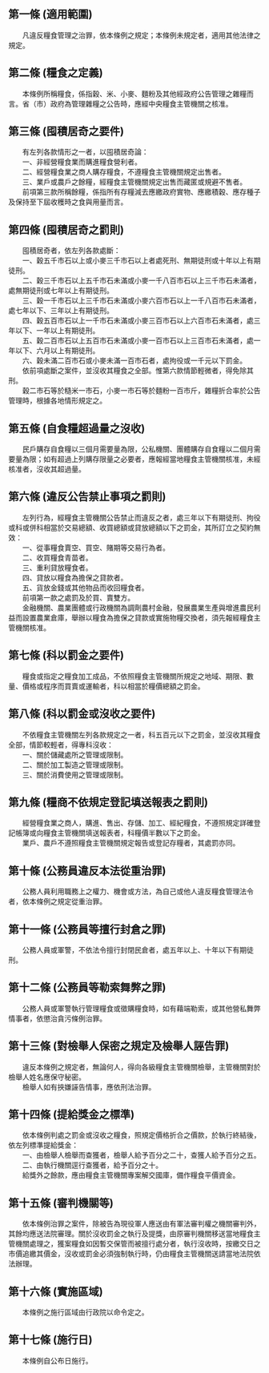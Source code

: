 第一條 (適用範圍)
-----------------
　　凡違反糧食管理之治罪，依本條例之規定；本條例未規定者，適用其他法律之規定。  


第二條 (糧食之定義)
-------------------
　　本條例所稱糧食，係指穀、米、小麥、麵粉及其他經政府公告管理之雜糧而言。省（市）政府為管理雜糧之公告時，應經中央糧食主管機關之核准。  


第三條 (囤積居奇之要件)
-----------------------
　　有左列各款情形之一者，以囤積居奇論：  
　　一、非經營糧食業而購進糧食營利者。  
　　二、經營糧食業之商人購存糧食，不遵糧食主管機關規定出售者。  
　　三、業戶或農戶之餘糧，經糧食主管機關規定出售而藏匿或規避不售者。  
　　前項第三款所稱餘糧，係指所有存糧減去應繳政府實物、應繳積穀、應存種子及保持至下屆收穫時之食與用量而言。  


第四條 (囤積居奇之罰則)
-----------------------
　　囤積居奇者，依左列各款處斷：  
　　一、穀五千市石以上或小麥三千市石以上者處死刑、無期徒刑或十年以上有期徒刑。  
　　二、穀三千市石以上五千市石未滿或小麥一千八百市石以上三千市石未滿者，處無期徒刑或七年以上有期徒刑。  
　　三、穀一千市石以上三千市石未滿或小麥六百市石以上一千八百市石未滿者，處七年以下、三年以上有期徒刑。  
　　四、穀五百市石以上一千市石未滿或小麥三百市石以上六百市石未滿者，處三年以下、一年以上有期徒刑。  
　　五、穀二百市石以上五百市石未滿或小麥一百市石以上三百市石未滿者，處一年以下、六月以上有期徒刑。  
　　六、穀未滿二百市石或小麥未滿一百市石者，處拘役或一千元以下罰金。  
　　依前項處斷之案件，並沒收其糧食之全部。惟第六款情節輕微者，得免除其刑。  
　　穀二市石等於糙米一市石，小麥一市石等於麵粉一百市斤，雜糧折合率於公告管理時，根據各地情形規定之。  


第五條 (自食糧超過量之沒收)
---------------------------
　　民戶購存自食糧以三個月需要量為限，公私機關、團體購存自食糧以二個月需要量為限；如有超過上列購存限量之必要者，應報經當地糧食主管機關核准，未經核准者，沒收其超過量。  


第六條 (違反公告禁止事項之罰則)
-------------------------------
　　左列行為，經糧食主管機關公告禁止而違反之者，處三年以下有期徒刑、拘役或科或併科相當於交易總額、收買總額或貸放總額以下之罰金，其所訂立之契約無效：  
　　一、從事糧食賣空、買空、賭期等交易行為者。  
　　二、收買糧食青苗者。  
　　三、重利貸放糧食者。  
　　四、貸放以糧食為擔保之貸款者。  
　　五、貨放金錢或其他物品而收回糧食者。  
　　前項第一款之處罰及於買、賣雙方。  
　　金融機關、農業團體或行政機關為調劑農村金融，發展農業生產與增進農民利益而設置農業倉庫，舉辦以糧食為擔保之貸款或實施物糧交換者，須先報經糧食主管機關核准。  


第七條 (科以罰金之要件)
-----------------------
　　糧食或指定之糧食加工成品，不依照糧食主管機關所規定之地域、期限、數量、價格或程序而買賣或運輸者，科以相當於糧價總額之罰金。  


第八條 (科以罰金或沒收之要件)
-----------------------------
　　不依糧食主管機關左列各款規定之一者，科五百元以下之罰金，並沒收其糧食全部，情節較輕者，得專科沒收：  
　　一、關於儲藏處所之管理或限制。  
　　二、關於加工製造之管理或限制。  
　　三、關於消費使用之管理或限制。  


第九條 (糧商不依規定登記填送報表之罰則)
---------------------------------------
　　經營糧食業之商人，購進、售出、存儲、加工、經紀糧食，不遵照規定詳確登記帳簿或向糧食主管機關填送報表者，科糧價半數以下之罰金。  
　　業戶、農戶不遵照糧食主管機關規定報告或登記存糧者，其處罰亦同。  


第十條 (公務員違反本法從重治罪)
-------------------------------
　　公務人員利用職務上之權力、機會或方法，為自己或他人違反糧食管理法令者，依本條例之規定從重治罪。  


第十一條 (公務員等擅行封倉之罪)
-------------------------------
　　公務人員或軍警，不依法令擅行封閉民倉者，處五年以上、十年以下有期徒刑。  


第十二條 (公務員等勒索舞弊之罪)
-------------------------------
　　公務人員或軍警執行管理糧食或徵購糧食時，如有藉端勒索，或其他營私舞弊情事者，依懲治貪污條例治罪。  


第十三條 (對檢舉人保密之規定及檢舉人誣告罪)
-------------------------------------------
　　違反本條例之規定者，無論何人，得向各級糧食主管機關檢舉，主管機關對於檢舉人姓名應保守秘密。  
　　檢舉人如有挾嫌誣告情事，應依刑法治罪。  


第十四條 (提給獎金之標準)
-------------------------
　　依本條例判處之罰金或沒收之糧食，照規定價格折合之價款，於執行終結後，依左列標準提給獎金：  
　　一、由檢舉人檢舉而查獲者，檢舉人給予百分之二十，查獲人給予百分之五。  
　　二、由執行機關逕行查獲者，給予百分之十。  
　　給獎外之餘款，應由糧食主管機關專案解交國庫，備作糧食平價資金。  


第十五條 (審判機關等)
---------------------
　　依本條例治罪之案件，除被告為現役軍人應送由有軍法審判權之機關審判外，其餘均應送法院審理。關於沒收罰金之執行及提獎，由原審判機關移送當地糧食主管機關處理之，獲案糧食如因暫交保管而被擅行處分者，執行沒收時，按繳交日之市價追繳其價金，沒收或罰金必須強制執行時，仍由糧食主管機關送請當地法院依法辦理。  


第十六條 (實施區域)
-------------------
　　本條例之施行區域由行政院以命令定之。  


第十七條 (施行日)
-----------------
　　本條例自公布日施行。